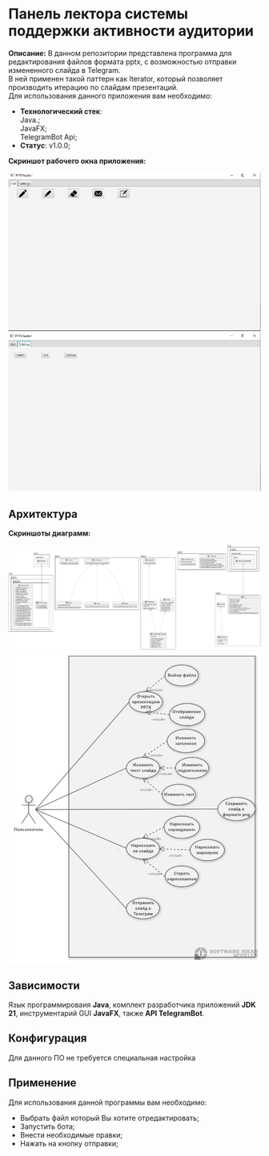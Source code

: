# Панель лектора системы поддержки активности аудитории 
**Описание:** В данном репозитории представлена программа для редактирования файлов формата pptx, с возможностью отправки измененного слайда в Telegram.<br>
В ней применен такой паттерн как Iterator, который позволяет производить итерацию по слайдам презентаций.<br>
Для использования данного приложения вам необходимо:
* **Технологический стек**:<br> Java.;<br> JavaFX;<br> TelegramBot Api; 
* **Статус**: v1.0.0;

**Скриншот рабочего окна приложения:**

![**Скриншот главного окна приложения:**](pictures/edit.png)<br>
![**Скриншот окна настроек приложения:**](pictures/settings.png)
## Архитектура
**Скриншоты диаграмм:**

![**Скриншот диаграммы классов:**](pictures/classdiagram.png)<br>
![**Скриншот диаграммы вариантов использования:**](pictures/usecase.png)
## Зависимости
Язык программироваия **Java**, комплект разработчика приложений **JDK 21**, инструментарий GUI **JavaFX**, также **API TelegramBot**. 
## Конфигурация
Для данного ПО не требуется специальная настройка
## Применение
Для использования данной программы вам необходимо:
* Выбрать файл который Вы хотите отредактировать;
* Запустить бота;
* Внести необходимые правки;
* Нажать на кнопку отправки;

